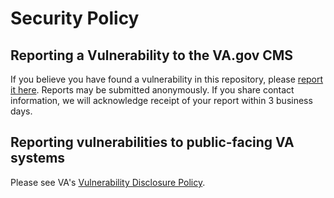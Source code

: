 # Security Policy

## Reporting a Vulnerability to the VA.gov CMS

If you believe you have found a vulnerability in this repository,
please [report it here](https://va-gov.atlassian.net/servicedesk/customer/portal/3/group/8/create/26).
Reports may be submitted anonymously. If you share contact information, we will acknowledge receipt of your report within 3 business days.

## Reporting vulnerabilities to public-facing VA systems

Please see VA's [Vulnerability Disclosure Policy](https://www.va.gov/vulnerability-disclosure-policy/).
